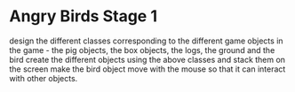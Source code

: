 # Angry Birds Stage 1
design the different classes corresponding to the different game objects in the game - the pig objects, the box objects, the logs, the ground and the bird
create the different objects using the above classes and stack them on the screen
make the bird object move with the mouse so that it can interact with other objects.